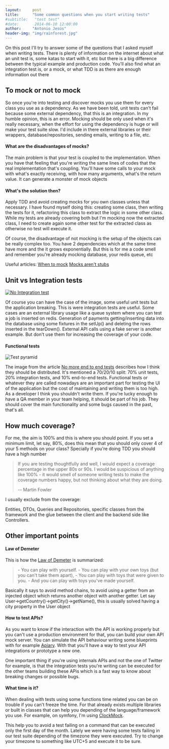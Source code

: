 ```yaml
---
layout:     post
title:      "Some common questions when you start writing tests"
#subtitle:   "test test"
#date:       2014-06-10 12:00:00
author:     "Antonio Jesús"
header-img: "img/rainforest.jpg"
---
```


<p>On this post I'll try to answer some of the questions that I asked myself when writing tests. There is plenty of
information on the internet about what an unit test is, some katas to start with it, etc but there is a big difference
between the typical example and production code. You'll also find what an integration test is, or a mock, or what TDD is
as there are enough information out there</p>

<h2 class="section-heading">To mock or not to mock</h2>

<p>So once you're into testing and discover mocks you use them for every class you use as a dependency. As we have been
told, unit tests can't fail because some external dependency, that this is an integration. In my humble opinion, this is
an error. Mocking should be only used when it's really necessary, when the effort for using the dependency is huge or
will make your test suite slow. I'd include in there external libraries or their wrappers, database/repositories, sending
emails, writing to a file, etc.</p>

<h4>What are the disadvantages of mocks?</h4>

<p>The main problem is that your test is coupled to the implementation. When you have that feeling that you're writing
the same lines of codes that the real implementation that's coupling. You'll have some calls to your mock with what's
exactly receiving, with how many arguments, what's the return value. It can generate a monster of mock objects</p>

<h4>What's the solution then?</h4>

<p>Apply TDD and avoid creating mocks for you own classes unless that necessary. I have found myself doing this: creating
some class, then writing the tests for it, refactoring this class to extract the logic in some other class. While my
tests are already covering both but I'm mocking now the extracted class, I need to create again some other test for the
extracted class as otherwise no test will execute it.</p>

<p>Of course, the disadvantage of not mocking is the setup of the objects can be really complex too. You have 2
dependencies which at the same time have more and the it grows exponentially. But this is for me a code smell and
remember you're already mocking database, your redis queue, etc</p>

<p>
Useful articles:
<a href="https://8thlight.com/blog/uncle-bob/2014/05/10/WhenToMock.html" target="_blank">When to mock</a>
<a href="http://martinfowler.com/articles/mocksArentStubs.html" target="_blank">Mocks aren't stubs</a>
</p>

<h2 class="section-heading">Unit vs Integration tests</h2>

<a href="#">
    <img src="{{ site.baseurl }}/img/no_integration_test.jpg" alt="No Integration test">
</a>

<p>Of course you can have the case of the image, some useful unit tests but the application breaking. This is were
integration tests are useful. Some cases are an external library usage like a queue system where you can test a job is
inserted on redis. Generation of payments getting/inserting data into the database using some fixtures in the setUp()
and deleting the rows inserted in the tearDown(). External API calls using a fake server is another example. But don't
use them for increasing the coverage of your code.</p>

<h4>Functional tests</h4>

<img src="https://2.bp.blogspot.com/-YTzv_O4TnkA/VTgexlumP1I/AAAAAAAAAJ8/57-rnwyvP6g/s1600/image02.png" alt="Test pyramid">

<p>The image from the article <a href="https://testing.googleblog.com/2015/04/just-say-no-to-more-end-to-end-tests.html"
target="_blank">No more end to end tests</a> describes how I think they should be distributed. It's mentioned a
70/20/10 split: 70% unit tests, 20% integration tests, and 10% end-to-end tests. Functional tests or whatever they are
called nowadays are an important part for testing the UI of the application but the cost of maintaining and writing them
is too high. As a developer I think you shouldn't write them. If you're lucky enough to have a QA member in your team
helping, it should be part of his job. They should cover the main functionality and some bugs caused in the past,
that's all.</p>


<h2 class="section-heading">How much coverage?</h2>

<p>For me, the aim is 100% and this is where you should point. If you set a minimum limit, let say, 80%, does this mean
that you should only cover 4 of your 5 methods on your class? Specially if you're doing TDD you should have a high
number</p>

<blockquote>
<p>If you are testing thoughtfully and well, I would expect a coverage percentage in the upper 80s or 90s. I
would be suspicious of anything like 100% - it would smell of someone writing tests to make the coverage numbers happy,
but not thinking about what they are doing.</p>

-- Martin Fowler
</blockquote>

<p>I usually exclude from the coverage:</p>

<p>Entities, DTOs, Queries and Repositories, specific classes from the framework and the glue between the client and the
backend side like Controllers.</p>

<h2 class="section-heading">Other important points</h2>

<p></p>

<h4>Law of Demeter</h4>

<p>This is how the <a href="https://en.wikipedia.org/wiki/Law_of_Demeter" target="_blank">Law of Demeter</a> is
summarized:</p>

<blockquote>
- You can play with yourself.
- You can play with your own toys (but you can't take them apart),
- You can play with toys that were given to you.
- And you can play with toys you've made yourself.
</blockquote>

<p>Basically it says to avoid method chains, to avoid using a getter from an injected object which returns another object
with another getter. Let say User->getCountry()->getCity()->getName(), this is usually solved having a city property
in the User object</p>

<h4>How to test APIs?</h4>

<p>As you want to know if the interaction with the API is working properly but you can't use a production environment for
that, you can build your own API mock server. You can simulate the API behaviour writing some blueprints with for
example <a href="https://github.com/apiaryio" target="_blank">Apiary</a>. With that you'll have a way to test your API
integrations or prototype a new one.</p>

<p>One important thing if you're using internals APIs and not the one of Twitter for example, is that the integration
tests you're writing can be executed for the other teams building these APis which is a fast way to know about breaking
changes or possible bugs.</p>

<h4>What time is it?</h4>

<p>When dealing with tests using some functions time related you can be on trouble if you can't freeze the time. For
that already exists multiple libraries or built in classes that can help you depending of the language/framework you use.
For example, on symfony, I'm using <a href="https://github.com/symfony/phpunit-bridge/blob/master/ClockMock.php"
target="_blank">ClockMock</a>.</p>

<p>This help you to avoid a test failing on a command that can be executed only the first day of the month. Lately
we were having some tests failing in our test suite depending of the timezone they were executed. Try to change your
timezone to something like UTC+5 and execute it to be sure.</p>







